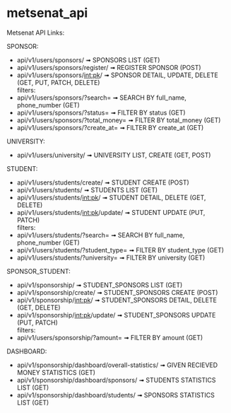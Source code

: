 # metsenat_api

Metsenat API Links:

SPONSOR:
* api/v1/users/sponsors/  ➟  SPONSORS LIST (GET)
* api/v1/users/sponsors/register/  ➟  REGISTER SPONSOR (POST)
* api/v1/users/sponsors/<int:pk>/  ➟  SPONSOR DETAIL, UPDATE, DELETE (GET, PUT, PATCH, DELETE)<br>
filters:
* api/v1/users/sponsors/?search=  ➟  SEARCH BY full_name, phone_number (GET)
* api/v1/users/sponsors/?status=  ➟  FILTER BY status (GET)
* api/v1/users/sponsors/?total_money=  ➟  FILTER BY total_money (GET)
* api/v1/users/sponsors/?create_at=  ➟  FILTER BY create_at (GET)


UNIVERSITY:
* api/v1/users/university/  ➟  UNIVERSITY LIST, CREATE (GET, POST)


STUDENT:
* api/v1/users/students/create/  ➟  STUDENT CREATE (POST)
* api/v1/users/students/  ➟  STUDENTS LIST (GET)
* api/v1/users/students/<int:pk>/  ➟  STUDENT DETAIL, DELETE (GET, DELETE)
* api/v1/users/students/<int:pk>/update/  ➟  STUDENT UPDATE (PUT, PATCH) <br>
filters:
* api/v1/users/students/?search=  ➟  SEARCH BY full_name, phone_number (GET)
* api/v1/users/students/?student_type=  ➟  FILTER BY student_type (GET)
* api/v1/users/students/?university=  ➟  FILTER BY university (GET)


SPONSOR_STUDENT:
* api/v1/sponsorship/  ➟  STUDENT_SPONSORS LIST (GET)
* api/v1/sponsorship/create/  ➟  STUDENT_SPONSORS CREATE (POST)
* api/v1/sponsorship/<int:pk>/  ➟  STUDENT_SPONSORS DETAIL, DELETE (GET, DELETE)
* api/v1/sponsorship/<int:pk>/update/  ➟  STUDENT_SPONSORS UPDATE (PUT, PATCH) <br>
filters:
* api/v1/users/sponsorship/?amount=  ➟  FILTER BY amount (GET)


DASHBOARD:
* api/v1/sponsorship/dashboard/overall-statistics/  ➟  GIVEN RECIEVED MONEY STATISTICS (GET)
* api/v1/sponsorship/dashboard/sponsors/  ➟  STUDENTS STATISTICS LIST (GET)
* api/v1/sponsorship/dashboard/students/  ➟  SPONSORS STATISTICS LIST (GET)

